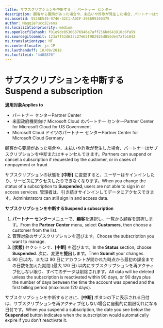 ```yaml
---
title: サブスクリプションを中断する | パートナー センター
description: 顧客から要請があった場合や、未払いや詐欺が発生した場合、パートナーはサブスクリプションを中断またはキャンセルできます。
ms.assetid: 552BE549-9746-42C1-A9CF-39E699340379
author: MaggiePucciEvans
ms.localizationpriority: medium
ms.openlocfilehash: f01e9dc05366376946e7aff256bd643810c6fa59
ms.sourcegitcommit: 123a7f53d633c27eb5f982926d856de47afb1042
ms.translationtype: MT
ms.contentlocale: ja-JP
ms.lasthandoff: 10/09/2018
ms.locfileid: "4488878"
---
```

# <a name="suspend-a-subscription"></a><span data-ttu-id="61640-103">サブスクリプションを中断する</span><span class="sxs-lookup"><span data-stu-id="61640-103">Suspend a subscription</span></span>

**<span data-ttu-id="61640-104">適用対象</span><span class="sxs-lookup"><span data-stu-id="61640-104">Applies to</span></span>**

-  <span data-ttu-id="61640-105">パートナー センター</span><span class="sxs-lookup"><span data-stu-id="61640-105">Partner Center</span></span>
-  <span data-ttu-id="61640-106">米国政府機関向け Microsoft Cloud のパートナー センター</span><span class="sxs-lookup"><span data-stu-id="61640-106">Partner Center for Microsoft Cloud for US Government</span></span>
-  <span data-ttu-id="61640-107">Microsoft Cloud ドイツのパートナー センター</span><span class="sxs-lookup"><span data-stu-id="61640-107">Partner Center for Microsoft Cloud Germany</span></span>

<span data-ttu-id="61640-108">顧客から要請があった場合や、未払いや詐欺が発生した場合、パートナーはサブスクリプションを中断またはキャンセルできます。</span><span class="sxs-lookup"><span data-stu-id="61640-108">Partners can suspend or cancel a subscription if requested by the customer, or in cases of nonpayment or fraud.</span></span>

<span data-ttu-id="61640-109">サブスクリプションの状態を **[中断]** に変更すると、ユーザーはサインインしたり、サービスにアクセスしたりできなくなります。</span><span class="sxs-lookup"><span data-stu-id="61640-109">When you change the status of a subscription to **Suspended**, users are not able to sign in or access services.</span></span> <span data-ttu-id="61640-110">管理者は、引き続きサインインしてデータにアクセスできます。</span><span class="sxs-lookup"><span data-stu-id="61640-110">Administrators can still sign in and access data.</span></span>

**<span data-ttu-id="61640-111">サブスクリプションを中断する</span><span class="sxs-lookup"><span data-stu-id="61640-111">Suspend a subscription</span></span>**

1.  <span data-ttu-id="61640-112">**パートナー センター**メニューで、**顧客**を選択し、一覧から顧客を選択します。</span><span class="sxs-lookup"><span data-stu-id="61640-112">From the **Partner Center** menu, select **Customers**, then choose a customer from the list.</span></span>
2.  <span data-ttu-id="61640-113">管理対象のサブスクリプションを選びます。</span><span class="sxs-lookup"><span data-stu-id="61640-113">Choose the subscription you want to manage.</span></span>
3.  <span data-ttu-id="61640-114">**[状態]** セクションで、**[中断]** を選びます。</span><span class="sxs-lookup"><span data-stu-id="61640-114">In the **Status** section, choose **Suspended**.</span></span> <span data-ttu-id="61640-115">次に、変更を**提出**します。</span><span class="sxs-lookup"><span data-stu-id="61640-115">Then **Submit** your changes.</span></span>
4.  <span data-ttu-id="61640-116">90 日以内、または 90 日にアカウントが開かれた時点から最初の課金までの日数を加えた期間 (最大 120 日) 以内にサブスクリプションを再アクティブ化しない限り、すべてのデータは削除されます。</span><span class="sxs-lookup"><span data-stu-id="61640-116">All data will be deleted unless the subscription is reactivated within 90 days, or 90 days plus the number of days between the time the account was opened and the first billing period (maximum 120 days).</span></span>

<span data-ttu-id="61640-117">サブスクリプションを中断するときに、**[中断]** ボタンの下に表示される日付は、サブスクリプションを再アクティブ化しない場合に自動的に期限切れになる日付です。</span><span class="sxs-lookup"><span data-stu-id="61640-117">When you suspend a subscription, the date you see below the **Suspended** button indicates when the subscription would automatically expire if you don't reactivate it.</span></span> 
